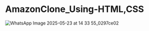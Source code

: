 # AmazonClone_Using-HTML,CSS
![WhatsApp Image 2025-05-23 at 14 33 55_0297ce02](https://github.com/user-attachments/assets/36b6b953-1773-47d2-b667-cffc7c5ef8e1)
